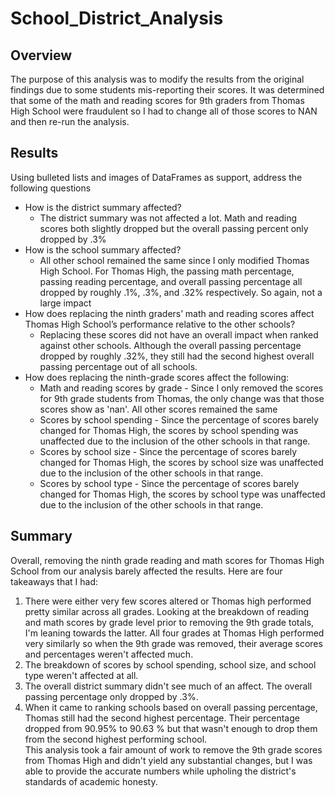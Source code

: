 # School_District_Analysis
## Overview
The purpose of this analysis was to modify the results from the original findings due to some students mis-reporting their scores. It was determined that some of the math and reading scores for 9th graders from Thomas High School were fraudulent so I had to change all of those scores to NAN and then re-run the analysis.

## Results
Using bulleted lists and images of DataFrames as support, address the following questions

- How is the district summary affected?
    - The district summary was not affected a lot. Math and reading scores both slightly dropped but the overall passing percent only dropped by .3%
- How is the school summary affected?
    - All other school remained the same since I only modified Thomas High School. For Thomas High, the passing math percentage, passing reading percentage, and overall passing percentage all dropped by roughly .1%, .3%, and .32% respectively. So again, not a large impact
- How does replacing the ninth graders’ math and reading scores affect Thomas High School’s performance relative to the other schools?
    - Replacing these scores did not have an overall impact when ranked against other schools. Although the overall passing percentage dropped by roughly .32%, they still had the second highest overall passing percentage out of all schools.
- How does replacing the ninth-grade scores affect the following:
    - Math and reading scores by grade - Since I only removed the scores for 9th grade students from Thomas, the only change was that those scores show as 'nan'. All other scores remained the same
    - Scores by school spending - Since the percentage of scores barely changed for Thomas High, the scores by school spending was unaffected due to the inclusion of the other schools in            that range.
    - Scores by school size - Since the percentage of scores barely changed for Thomas High, the scores by school size was unaffected due to the inclusion of the other schools in                that range.
    - Scores by school type - Since the percentage of scores barely changed for Thomas High, the scores by school type was unaffected due to the inclusion of the other schools in                that range.

## Summary
Overall, removing the ninth grade reading and math scores for Thomas High School from our analysis barely affected the results. Here are four takeaways that I had:
1. There were either very few scores altered or Thomas high performed pretty similar across all grades. Looking at the breakdown of reading and math scores by grade level prior to removing the 9th grade totals, I'm leaning towards the latter. All four grades at Thomas High performed very similarly so when the 9th grade was removed, their average scores and percentages weren't affected much.
2. The breakdown of scores by school spending, school size, and school type weren't affected at all.
3. The overall district summary didn't see much of an affect. The overall passing percentage only dropped by .3%.
4. When it came to ranking schools based on overall passing percentage, Thomas still had the second highest percentage. Their percentage dropped from 90.95% to 90.63 % but that wasn't enough to drop them from the second highest performing school.<br />
This analysis took a fair amount of work to remove the 9th grade scores from Thomas High and didn't yield any substantial changes, but I was able to provide the accurate numbers while upholing the district's standards of academic honesty.
